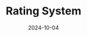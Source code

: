 ---
layout:         page
title:          Rating System
published:      true
date:           2024-10-04
modified:       2024-10-04
order:          /website/contributing/review-guidelines/rating-system
---